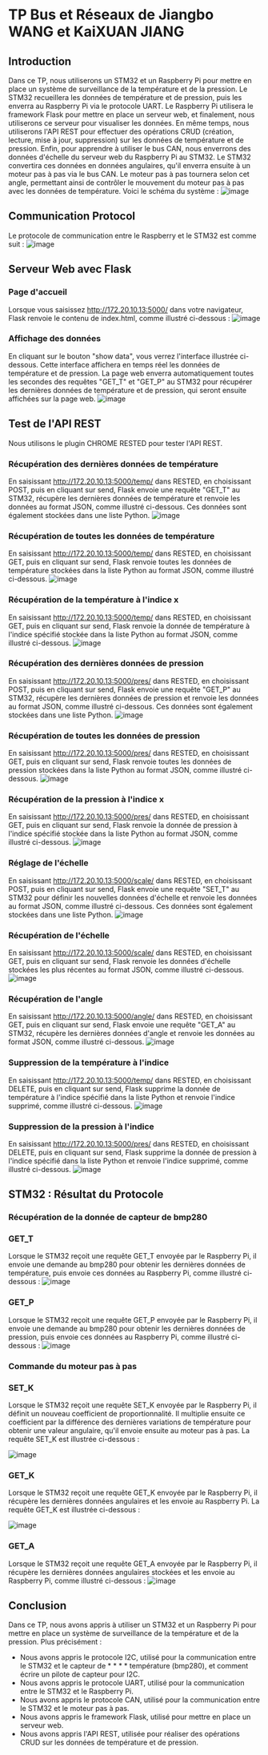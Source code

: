 # TP Bus et Réseaux de Jiangbo WANG et KaiXUAN JIANG

## Introduction

Dans ce TP, nous utiliserons un STM32 et un Raspberry Pi pour mettre en place un système de surveillance de la température et de la pression. Le STM32 recueillera les données de température et de pression, puis les enverra au Raspberry Pi via le protocole UART. Le Raspberry Pi utilisera le framework Flask pour mettre en place un serveur web, et finalement, nous utiliserons ce serveur pour visualiser les données.
En même temps, nous utiliserons l'API REST pour effectuer des opérations CRUD (création, lecture, mise à jour, suppression) sur les données de température et de pression.
Enfin, pour apprendre à utiliser le bus CAN, nous enverrons des données d'échelle du serveur web du Raspberry Pi au STM32. Le STM32 convertira ces données en données angulaires, qu'il enverra ensuite à un moteur pas à pas via le bus CAN. Le moteur pas à pas tournera selon cet angle, permettant ainsi de contrôler le mouvement du moteur pas à pas avec les données de température. Voici le schéma du système :
![image](https://github.com/JiangboWANGfr/2324_ESE3727_JiangboWANG_KaixuanJIANG/blob/main/pictureforReadme/other/TPobjuctive.png)

## Communication Protocol

Le protocole de communication entre le Raspberry et le STM32 est comme suit :
![image](https://github.com/JiangboWANGfr/2324_ESE3727_JiangboWANG_KaixuanJIANG/blob/main/pictureforReadme/other/protocol.png)

## Serveur Web avec Flask

### Page d'accueil

Lorsque vous saisissez http://172.20.10.13:5000/ dans votre navigateur, Flask renvoie le contenu de index.html, comme illustré ci-dessous :
![image](https://github.com/JiangboWANGfr/2324_ESE3727_JiangboWANG_KaixuanJIANG/blob/main/pictureforReadme/webflask/index.png)

### Affichage des données

En cliquant sur le bouton "show data", vous verrez l'interface illustrée ci-dessous. Cette interface affichera en temps réel les données de température et de pression. La page web enverra automatiquement toutes les secondes des requêtes "GET_T" et "GET_P" au STM32 pour récupérer les dernières données de température et de pression, qui seront ensuite affichées sur la page web.
![image](https://github.com/JiangboWANGfr/2324_ESE3727_JiangboWANG_KaixuanJIANG/blob/main/pictureforReadme/webflask/showGraph.png)

## Test de l'API REST

Nous utilisons le plugin CHROME RESTED pour tester l'API REST.

### Récupération des dernières données de température

En saisissant http://172.20.10.13:5000/temp/ dans RESTED, en choisissant POST, puis en cliquant sur send, Flask envoie une requête "GET_T" au STM32, récupère les dernières données de température et renvoie les données au format JSON, comme illustré ci-dessous. Ces données sont également stockées dans une liste Python.
![image](https://github.com/JiangboWANGfr/2324_ESE3727_JiangboWANG_KaixuanJIANG/blob/main/pictureforReadme/webflask/getNewTemp.png)

### Récupération de toutes les données de température

En saisissant http://172.20.10.13:5000/temp/ dans RESTED, en choisissant GET, puis en cliquant sur send, Flask renvoie toutes les données de température stockées dans la liste Python au format JSON, comme illustré ci-dessous.
![image](https://github.com/JiangboWANGfr/2324_ESE3727_JiangboWANG_KaixuanJIANG/blob/main/pictureforReadme/webflask/getAllTemp.png)

### Récupération de la température à l'indice x

En saisissant http://172.20.10.13:5000/temp/<index> dans RESTED, en choisissant GET, puis en cliquant sur send, Flask renvoie la donnée de température à l'indice spécifié stockée dans la liste Python au format JSON, comme illustré ci-dessous.
![image](https://github.com/JiangboWANGfr/2324_ESE3727_JiangboWANG_KaixuanJIANG/blob/main/pictureforReadme/webflask/getTempIndex.png)

### Récupération des dernières données de pression

En saisissant http://172.20.10.13:5000/pres/ dans RESTED, en choisissant POST, puis en cliquant sur send, Flask envoie une requête "GET_P" au STM32, récupère les dernières données de pression et renvoie les données au format JSON, comme illustré ci-dessous. Ces données sont également stockées dans une liste Python.
![image](https://github.com/JiangboWANGfr/2324_ESE3727_JiangboWANG_KaixuanJIANG/blob/main/pictureforReadme/webflask/getNewPres.png)

### Récupération de toutes les données de pression

En saisissant http://172.20.10.13:5000/pres/ dans RESTED, en choisissant GET, puis en cliquant sur send, Flask renvoie toutes les données de pression stockées dans la liste Python au format JSON, comme illustré ci-dessous.
![image](https://github.com/JiangboWANGfr/2324_ESE3727_JiangboWANG_KaixuanJIANG/blob/main/pictureforReadme/webflask/getAllPres.png)

### Récupération de la pression à l'indice x

En saisissant http://172.20.10.13:5000/pres/<index> dans RESTED, en choisissant GET, puis en cliquant sur send, Flask renvoie la donnée de pression à l'indice spécifié stockée dans la liste Python au format JSON, comme illustré ci-dessous.
![image](https://github.com/JiangboWANGfr/2324_ESE3727_JiangboWANG_KaixuanJIANG/blob/main/pictureforReadme/webflask/getPresIndex.png)

### Réglage de l'échelle

En saisissant http://172.20.10.13:5000/scale/ dans RESTED, en choisissant POST, puis en cliquant sur send, Flask envoie une requête "SET_T" au STM32 pour définir les nouvelles données d'échelle et renvoie les données au format JSON, comme illustré ci-dessous. Ces données sont également stockées dans une liste Python.
![image](https://github.com/JiangboWANGfr/2324_ESE3727_JiangboWANG_KaixuanJIANG/blob/main/pictureforReadme/webflask/setScale.png)

### Récupération de l'échelle

En saisissant http://172.20.10.13:5000/scale/ dans RESTED, en choisissant GET, puis en cliquant sur send, Flask renvoie les données d'échelle stockées les plus récentes au format JSON, comme illustré ci-dessous.
![image](https://github.com/JiangboWANGfr/2324_ESE3727_JiangboWANG_KaixuanJIANG/blob/main/pictureforReadme/webflask/getScale.png)

### Récupération de l'angle

En saisissant http://172.20.10.13:5000/angle/ dans RESTED, en choisissant GET, puis en cliquant sur send, Flask envoie une requête "GET_A" au STM32, récupère les dernières données d'angle et renvoie les données au format JSON, comme illustré ci-dessous.
![image](https://github.com/JiangboWANGfr/2324_ESE3727_JiangboWANG_KaixuanJIANG/blob/main/pictureforReadme/webflask/getAngle.png)

### Suppression de la température à l'indice

En saisissant http://172.20.10.13:5000/temp/<index> dans RESTED, en choisissant DELETE, puis en cliquant sur send, Flask supprime la donnée de température à l'indice spécifié dans la liste Python et renvoie l'indice supprimé, comme illustré ci-dessous.
![image](https://github.com/JiangboWANGfr/2324_ESE3727_JiangboWANG_KaixuanJIANG/blob/main/pictureforReadme/webflask/deleteTempIndex.png)

### Suppression de la pression à l'indice

En saisissant http://172.20.10.13:5000/pres/<index> dans RESTED, en choisissant DELETE, puis en cliquant sur send, Flask supprime la donnée de pression à l'indice spécifié dans la liste Python et renvoie l'indice supprimé, comme illustré ci-dessous.
![image](https://github.com/JiangboWANGfr/2324_ESE3727_JiangboWANG_KaixuanJIANG/blob/main/pictureforReadme/webflask/deletePresIndex.png)

## STM32 : Résultat du Protocole

### Récupération de la donnée de capteur de bmp280

### GET_T

Lorsque le STM32 reçoit une requête GET_T envoyée par le Raspberry Pi, il envoie une demande au bmp280 pour obtenir les dernières données de température, puis envoie ces données au Raspberry Pi, comme illustré ci-dessous :
![image](https://github.com/JiangboWANGfr/2324_ESE3727_JiangboWANG_KaixuanJIANG/blob/main/pictureforReadme/stm32Response/GET_T.png)

### GET_P

Lorsque le STM32 reçoit une requête GET_P envoyée par le Raspberry Pi, il envoie une demande au bmp280 pour obtenir les dernières données de pression, puis envoie ces données au Raspberry Pi, comme illustré ci-dessous :
![image](https://github.com/JiangboWANGfr/2324_ESE3727_JiangboWANG_KaixuanJIANG/blob/main/pictureforReadme/stm32Response/GET_P.png)

### Commande du moteur pas à pas

### SET_K

Lorsque le STM32 reçoit une requête SET_K envoyée par le Raspberry Pi, il définit un nouveau coefficient de proportionnalité. Il multiplie ensuite ce coefficient par la différence des dernières variations de température pour obtenir une valeur angulaire, qu'il envoie ensuite au moteur pas à pas. La requête SET_K est illustrée ci-dessous :

![image](https://github.com/JiangboWANGfr/2324_ESE3727_JiangboWANG_KaixuanJIANG/blob/main/pictureforReadme/stm32Response/SET_K.png)

### GET_K

Lorsque le STM32 reçoit une requête GET_K envoyée par le Raspberry Pi, il récupère les dernières données angulaires et les envoie au Raspberry Pi. La requête GET_K est illustrée ci-dessous :

![image](https://github.com/JiangboWANGfr/2324_ESE3727_JiangboWANG_KaixuanJIANG/blob/main/pictureforReadme/stm32Response/GET_K.png)

### GET_A

Lorsque le STM32 reçoit une requête GET_A envoyée par le Raspberry Pi, il récupère les dernières données angulaires stockées et les envoie au Raspberry Pi, comme illustré ci-dessous :
![image](https://github.com/JiangboWANGfr/2324_ESE3727_JiangboWANG_KaixuanJIANG/blob/main/pictureforReadme/stm32Response/GET_A.jpg)

## Conclusion

Dans ce TP, nous avons appris à utiliser un STM32 et un Raspberry Pi pour mettre en place un système de surveillance de la température et de la pression.
Plus précisément :

- Nous avons appris le protocole I2C, utilisé pour la communication entre le STM32 et le capteur de \* \* \* \* température (bmp280), et comment écrire un pilote de capteur pour I2C.
- Nous avons appris le protocole UART, utilisé pour la communication entre le STM32 et le Raspberry Pi.
- Nous avons appris le protocole CAN, utilisé pour la communication entre le STM32 et le moteur pas à pas.
- Nous avons appris le framework Flask, utilisé pour mettre en place un serveur web.
- Nous avons appris l'API REST, utilisée pour réaliser des opérations CRUD sur les données de température et de pression.
